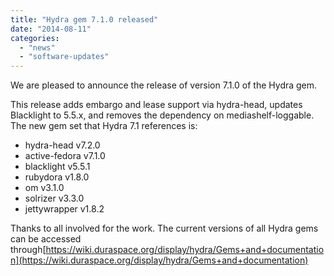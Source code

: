 ```yaml
---
title: "Hydra gem 7.1.0 released"
date: "2014-08-11"
categories: 
  - "news"
  - "software-updates"
---
```


We are pleased to announce the release of version 7.1.0 of the Hydra gem.

This release adds embargo and lease support via hydra-head, updates Blacklight to 5.5.x, and removes the dependency on mediashelf-loggable. The new gem set that Hydra 7.1 references is:

- hydra-head v7.2.0
- active-fedora v7.1.0
- blacklight v5.5.1
- rubydora v1.8.0
- om v3.1.0
- solrizer v3.3.0
- jettywrapper v1.8.2

Thanks to all involved for the work. The current versions of all Hydra gems can be accessed through[https://wiki.duraspace.org/display/hydra/Gems+and+documentation](https://wiki.duraspace.org/display/hydra/Gems+and+documentation)
